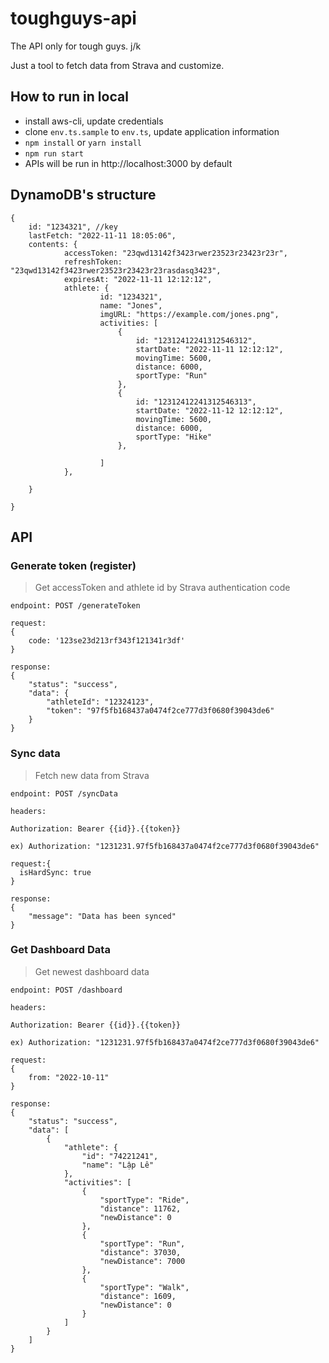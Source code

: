 # toughguys-api

The API only for tough guys. j/k

Just a tool to fetch data from Strava and customize.



## How to run in local


- install aws-cli, update credentials
- clone `env.ts.sample` to `env.ts`, update application information
- `npm install` or `yarn install`
- `npm run start`
- APIs will be run in http://localhost:3000 by default


## DynamoDB's structure

```
{
    id: "1234321", //key
    lastFetch: "2022-11-11 18:05:06",
    contents: {
            accessToken: "23qwd13142f3423rwer23523r23423r23r",
            refreshToken: "23qwd13142f3423rwer23523r23423r23rasdasq3423",
            expiresAt: "2022-11-11 12:12:12",
            athlete: {
                    id: "1234321",
                    name: "Jones",
                    imgURL: "https://example.com/jones.png",
                    activities: [
                        {
                            id: "12312412241312546312",
                            startDate: "2022-11-11 12:12:12",
                            movingTime: 5600,
                            distance: 6000,
                            sportType: "Run"
                        },
                        {
                            id: "12312412241312546313",
                            startDate: "2022-11-12 12:12:12",
                            movingTime: 5600,
                            distance: 6000,
                            sportType: "Hike"
                        },
                           
                    ]
            },
            
    }

}

```



## API

### Generate token (register)

> Get accessToken and athlete id by Strava authentication code

```
endpoint: POST /generateToken

```
```
request:
{
    code: '123se23d213rf343f121341r3df'
}

```
```
response: 
{
    "status": "success",
    "data": {
        "athleteId": "12324123",
        "token": "97f5fb168437a0474f2ce777d3f0680f39043de6"
    }
}

```

### Sync data

> Fetch new data from Strava

```
endpoint: POST /syncData

```
```
headers:

Authorization: Bearer {{id}}.{{token}}

ex) Authorization: "1231231.97f5fb168437a0474f2ce777d3f0680f39043de6"

```
```
request:{
  isHardSync: true
}
```
```
response: 
{
    "message": "Data has been synced"
}
```

### Get Dashboard Data

> Get newest dashboard data

```
endpoint: POST /dashboard

```

```
headers:

Authorization: Bearer {{id}}.{{token}}

ex) Authorization: "1231231.97f5fb168437a0474f2ce777d3f0680f39043de6"

```

```
request:
{
    from: "2022-10-11"
}

```
```
response: 
{
    "status": "success",
    "data": [
        {
            "athlete": {
                "id": "74221241",
                "name": "Lập Lê"
            },
            "activities": [
                {
                    "sportType": "Ride",
                    "distance": 11762,
                    "newDistance": 0
                },
                {
                    "sportType": "Run",
                    "distance": 37030,
                    "newDistance": 7000
                },
                {
                    "sportType": "Walk",
                    "distance": 1609,
                    "newDistance": 0
                }
            ]
        }
    ]
}

```
